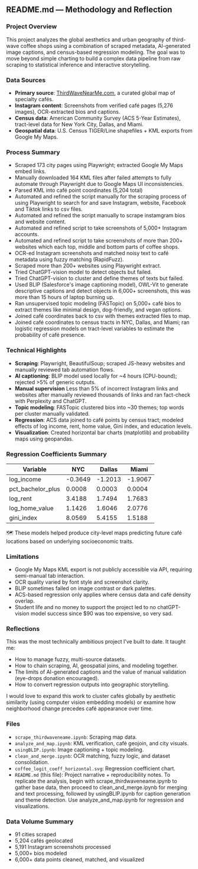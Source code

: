 ## README.md — Methodology and Reflection

### Project Overview
This project analyzes the global aesthetics and urban geography of third-wave coffee shops using a combination of scraped metadata, AI-generated image captions, and census-based regression modeling. The goal was to move beyond simple charting to build a complex data pipeline from raw scraping to statistical inference and interactive storytelling.

### Data Sources
- **Primary source**: [ThirdWaveNearMe.com](https://thirdwavenearme.com), a curated global map of specialty cafés.
- **Instagram content**: Screenshots from verified café pages (5,276 images), OCR-extracted bios and captions.
- **Census data**: American Community Survey (ACS 5-Year Estimates), tract-level data for New York City, Dallas, and Miami.
- **Geospatial data**: U.S. Census TIGER/Line shapefiles + KML exports from Google My Maps.

### Process Summary
- Scraped 173 city pages using Playwright; extracted Google My Maps embed links.
- Manually downloaded 164 KML files after failed attempts to fully automate through Playwright due to Google Maps UI inconsistencies.
- Parsed KML into café point coordinates (5,204 total)
- Automated and refined the script manually for the scraping process of using Playwright to search for and save Instagram, website, Facebook and Tiktok links to csv files.
- Automated and refined the script manually to scrape instamgram bios and website content.
- Automated and refined script to take screenshots of 5,000+ Instagram accounts.
- Automated and refined script to take screenshots of more than 200+ websites which each top, middle and bottom parts of coffee shops.
- OCR-ed Instagram screenshots and matched noisy text to café metadata using fuzzy matching (RapidFuzz).
- Scraped more than 200+ websites using Playwright extract.
- Tried ChatGPT-vision model to detect objects but failed.
- Tried ChatGPT-vision to cluster and define themes of texts but failed. 
- Used BLIP (Salesforce's image captioning model), OWL-Vit to generate descriptive captions and detect objects in 6,000+ screenshots, this was more than 15 hours of laptop burning up. 
- Ran unsupervised topic modeling (FASTopic) on 5,000+ café bios to extract themes like minimal design, dog-friendly, and vegan options.
- Joined café coordinates back to csv with themes extracted files to map. 
- Joined café coordinates to census tracts in NYC, Dallas, and Miami; ran logistic regression models on tract-level variables to estimate the probability of café presence.

### Technical Highlights
- **Scraping**: Playwright, BeautifulSoup; scraped JS-heavy websites and manually reviewed tab automation flows.
- **AI captioning**: BLIP model used locally for ~4 hours (CPU-bound); rejected >5% of generic outputs.
- **Manual supervision** Less than 5% of incorrect Instagram links and websites after manually reviewed thousands of links and ran fact-check with Perplexity and ChatGPT.
- **Topic modeling**: FASTopic clustered bios into ~30 themes; top words per cluster manually validated.
- **Regression**: ACS data joined to café points by census tract; modeled effects of log income, rent, home value, Gini index, and education levels.
- **Visualization**: Created horizontal bar charts (matplotlib) and probability maps using geopandas.

### Regression Coefficients Summary
| Variable              | NYC     | Dallas | Miami  |
|-----------------------|---------|--------|--------|
| log_income            | -0.3649 | -1.2013| -1.9067|
| pct_bachelor_plus     | 0.0008  | 0.0003 | 0.0004 |
| log_rent              | 3.4188  | 1.7494 | 1.7683 |
| log_home_value        | 1.1426  | 1.6046 | 2.0776 |
| gini_index            | 8.0569  | 5.4155 | 1.5188 |

🗺️ These models helped produce city-level maps predicting future café locations based on underlying socioeconomic traits.

### Limitations
- Google My Maps KML export is not publicly accessible via API, requiring semi-manual tab interaction.
- OCR quality varied by font style and screenshot clarity.
- BLIP sometimes failed on image contrast or dark palettes.
- ACS-based regression only applies where census data and café density overlap.
- Student life and no money to support the project led to no chatGPT-vision model success since $90 was too expensive, so very sad. 

### Reflections
This was the most technically ambitious project I’ve built to date. It taught me:
- How to manage fuzzy, multi-source datasets.
- How to chain scraping, AI, geospatial joins, and modeling together.
- The limits of AI-generated captions and the value of manual validation (eye-drops donation encouraged).
- How to convert regression outputs into geographic storytelling.

I would love to expand this work to cluster cafés globally by aesthetic similarity (using computer vision embedding models) or examine how neighborhood change precedes café appearance over time.

### Files
- `scrape_thirdwaveneame.ipynb`: Scraping map data.
- `analyze_and_map.ipynb`: KML verification, café geojoin, and city visuals.
- `usingBLIP.ipynb`: Image captioning + topic modeling.
- `clean_and_merge.ipynb`: OCR matching, fuzzy logic, and dataset consolidation.
- `coffee_logit_coeff_horizontal.svg`: Regression coefficient chart.
- `README.md` (this file): Project narrative + reproducibility notes.
To replicate the analysis, begin with scrape_thirdwaveneame.ipynb to gather base data, then proceed to clean_and_merge.ipynb for merging and text processing, followed by usingBLIP.ipynb for caption generation and theme detection. Use analyze_and_map.ipynb for regression and visualizations.

### Data Volume Summary
- 91 cities scraped
- 5,204 cafés geolocated
- 5,191 Instagram screenshots processed
- 5,000+ bios modeled
- 6,000+ data points cleaned, matched, and visualized


